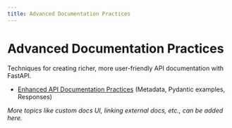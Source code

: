 ```yaml
---
title: Advanced Documentation Practices
---
```


# Advanced Documentation Practices

Techniques for creating richer, more user-friendly API documentation with FastAPI.

- [Enhanced API Documentation Practices](./enhanced-api-docs.md) (Metadata, Pydantic examples, Responses)

*More topics like custom docs UI, linking external docs, etc., can be added here.*

    